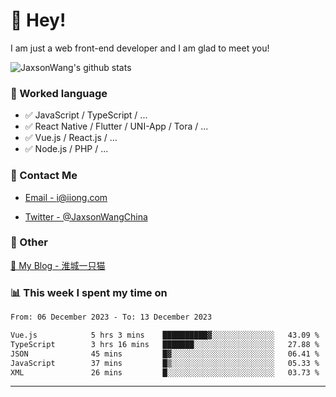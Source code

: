 # 👋 Hey!

I am just a web front-end developer and I am glad to meet you!

![JaxsonWang's github stats](https://github-readme-stats.vercel.app/api?username=JaxsonWang&&show_icons=true&&title_color=1abc9c&&icon_color=1abc9c)


### 📝 Worked language

- ✅ JavaScript / TypeScript / ...
- ✅ React Native / Flutter / UNI-App / Tora / ...
- ✅ Vue.js / React.js / ...
- ✅ Node.js / PHP / ...

### 📮 Contact Me

- [Email - i@iiong.com](mailto:i@iiong.com)

- [Twitter - @JaxsonWangChina](https://twitter.com/JaxsonWangChina)

### 🤪 Other

[📌 My Blog - 淮城一只猫](https://iiong.com)

### 📊 This week I spent my time on

<!--START_SECTION:waka-->

```txt
From: 06 December 2023 - To: 13 December 2023

Vue.js            5 hrs 3 mins    ██████████▓░░░░░░░░░░░░░░   43.09 %
TypeScript        3 hrs 16 mins   ███████░░░░░░░░░░░░░░░░░░   27.88 %
JSON              45 mins         █▓░░░░░░░░░░░░░░░░░░░░░░░   06.41 %
JavaScript        37 mins         █▒░░░░░░░░░░░░░░░░░░░░░░░   05.33 %
XML               26 mins         █░░░░░░░░░░░░░░░░░░░░░░░░   03.73 %
```

<!--END_SECTION:waka-->

---

